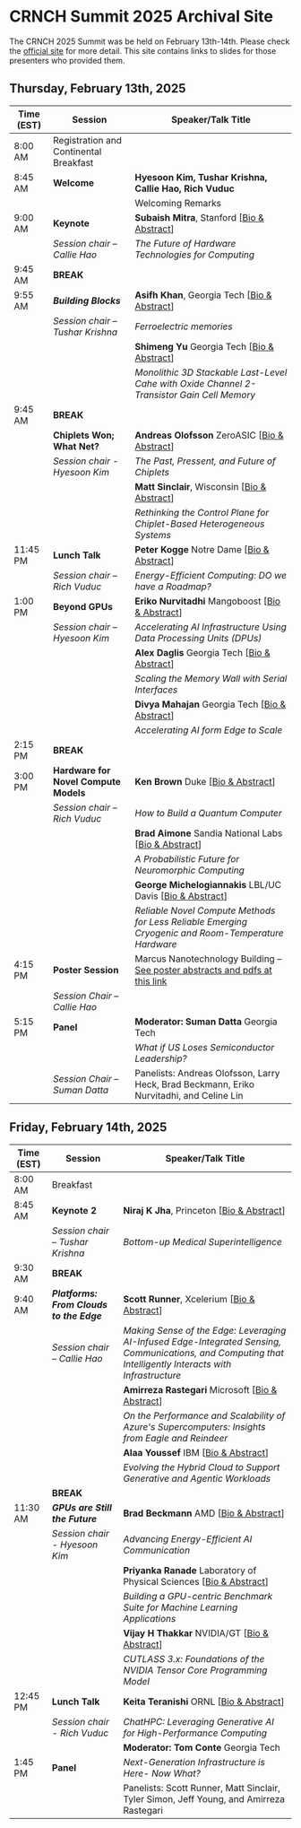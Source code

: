 # CRNCH Summit 2025 Archival Site

The CRNCH 2025 Summit was be held on February 13th-14th. Please check the [official site](https://crnch.gatech.edu/crnch-summit-2025/) for more detail. This site contains links to slides for those presenters who provided them.

## Thursday, February 13th, 2025

| Time (EST) | Session                                          | Speaker/Talk Title                                           |
| ---------- | ------------------------------------------------ | ------------------------------------------------------------ |
| 8:00 AM    | Registration and Continental Breakfast                                                 |                        |
| 8:45 AM    | **Welcome**                                      | **Hyesoon Kim, Tushar Krishna, Callie Hao, Rich Vuduc**      |
|            |                                                  | Welcoming Remarks                                            |
| 9:00 AM    | **Keynote**                                      | **Subaish Mitra**, Stanford [[Bio & Abstract](presenter-abstracts.md#the-future-of-hardware-technologies-for-computing)] |
|            | *Session chair – Callie Hao*                     | *The Future of Hardware Technologies for Computing*          |
| 9:45 AM    | **BREAK**                                        |                                                              |
| 9:55 AM    | ***Building Blocks***                            | **Asifh Khan**, Georgia Tech [[Bio & Abstract](presenter-abstracts.md#ferroelectric-memories)]                       |
|            | *Session chair – Tushar Krishna*                 | *Ferroelectric memories*  |
|            |                                                  | **Shimeng Yu** Georgia Tech [[Bio & Abstract](presenter-abstracts.md#monolithic-3d-stackable-last-level-cache-with-oxide-channel-2-transistor-gain-cell-memory)]  |
|            |                                                  | *Monolithic 3D Stackable Last-Level Cahe with Oxide Channel 2-Transistor Gain Cell Memory*  |
| 9:45 AM    | **BREAK**                                        |                                                              |
|            | **Chiplets Won; What Net?**                      | **Andreas Olofsson** ZeroASIC [[Bio & Abstract](presenter-abstracts.md#the-past-present-and-future-of-chiplets)] |
|            | *Session chair - Hyesoon Kim*                    | *The Past, Pressent, and Future of Chiplets*  |
|            |                                                  | **Matt Sinclair**, Wisconsin [[Bio & Abstract](presenter-abstracts.md#rethinking-the-control-plane-for-chiplet-based-heterogeneous-systems)] |
|            |                                                  | *Rethinking the Control Plane for Chiplet-Based Heterogeneous Systems*  |
| 11:45 PM   | **Lunch Talk**                                   | **Peter Kogge** Notre Dame [[Bio & Abstract](presenter-abstracts.md#energy-efficient-computing-do-we-have-a-roadmap)] |
|            | *Session chair – Rich Vuduc*                     | *Energy-Efficient Computing: DO we have a Roadmap?*  |
| 1:00 PM    | **Beyond GPUs**                                  | **Eriko Nurvitadhi** Mangoboost [[Bio & Abstract](presenter-abstracts.md#accelerating-ai-infrastructure-using-data-processing-units-dpus)] |
|            | *Session chair – Hyesoon Kim*                    | *Accelerating AI Infrastructure Using Data Processing Units (DPUs)*  |
|            |                                                  | **Alex Daglis** Georgia Tech [[Bio & Abstract](presenter-abstracts.md#scaling-the-memory-wall-with-serial-interfaces)] |
|            |                                                  | *Scaling the Memory Wall with Serial Interfaces*  |
|            |                                                  | **Divya Mahajan** Georgia Tech [[Bio & Abstract](presenter-abstracts.md#accelerating-ai-from-edge-to-scale)] |
|            |                                                  | *Accelerating AI form Edge to Scale*  |
| 2:15 PM    | **BREAK**                                        |                                                              |
| 3:00 PM    | **Hardware for Novel Compute Models**            | **Ken Brown** Duke [[Bio & Abstract](presenter-abstracts.md#how-to-build-a-quantum-computer)] |
|            | *Session chair – Rich Vuduc*                     | *How to Build a Quantum Computer*  |
|            |                                                  | **Brad Aimone** Sandia National Labs [[Bio & Abstract](presenter-abstracts.md#a-probabilistic-future-for-neuromorphic-computing)] |
|            |                                                  | *A Probabilistic Future for Neuromorphic Computing*  |
|            |                                                  | **George Michelogiannakis** LBL/UC Davis [[Bio & Abstract](presenter-abstracts.md#reliable-novel-compute-methods-for-less-reliable-emerging-cryogenic-and-room-temperature-hardware)] |
|            |                                                  | *Reliable Novel Compute Methods for Less Reliable Emerging Cryogenic and Room-Temperature Hardware*  |
| 4:15 PM    | **Poster Session**                               | Marcus Nanotechnology Building – [See poster abstracts and pdfs at this link](https://github.com/gt-crnch/crnch-summit-2025/tree/main/student_poster_session/posters) |
|            | *Session Chair – Callie Hao*                     |                                                              |
| 5:15 PM    | **Panel**                                        | **Moderator: Suman Datta** Georgia Tech                      |
|            |                                                  | *What if US Loses Semiconductor Leadership?*                 |
|            | *Session Chair – Suman Datta*                    | Panelists: Andreas Olofsson, Larry Heck, Brad Beckmann, Eriko Nurvitadhi, and Celine Lin                                                             |

## Friday, February 14th, 2025

| **Time (EST)** | **Session**                                      | **Speaker/Talk Title**                                       |
| -------------- | ------------------------------------------------ | ------------------------------------------------------------ |
| 8:00 AM    |  Breakfast                                           |                                                              |
| 8:45 AM    | **Keynote 2**                                        | **Niraj K Jha**, Princeton [[Bio & Abstract](presenter-abstracts.md#bottom-up-medical-superintelligence)] |
|            | *Session chair – Tushar Krishna*                     | *Bottom-up Medical Superintelligence*          |
| 9:30 AM    | **BREAK**                                            |                                                              |
| 9:40 AM    | ***Platforms: From Clouds to the Edge***             | **Scott Runner**, Xcelerium [[Bio & Abstract](presenter-abstracts.md#making-sense-of-the-edge--leveraging-ai-infused-edge-integrated-sensing-communications-and-computing-that-intelligently-interacts-with-infrastructure)]                       |
|            | *Session chair – Callie Hao*                         | *Making Sense of the Edge: Leveraging AI-Infused Edge-Integrated Sensing, Communications, and Computing that Intelligently Interacts with Infrastructure*  |
|            |                                                      | **Amirreza Rastegari** Microsoft [[Bio & Abstract](presenter-abstracts.md#on-the-performance-and-scalability-of-azures-supercomputers-insights-from-eagle-and-reindeer)] |
|            |                                                      | *On the Performance and Scalability of Azure's Supercomputers: Insights from Eagle and Reindeer*  |
|            |                                                      | **Alaa Youssef** IBM [[Bio & Abstract](presenter-abstracts.md#evolving-the-hybrid-cloud-to-support-generative-and-agentic-workloads)] |
|            |                                                      | *Evolving the Hybrid Cloud to Support Generative and Agentic Workloads*  |
|            | **BREAK**                                            |                                                              |
| 11:30 AM    | ***GPUs are Still the Future***                     | **Brad Beckmann** AMD [[Bio & Abstract](presenter-abstracts.md#advancing-energy-efficient-ai-communication)] |
|            | *Session chair - Hyesoon Kim*                        | *Advancing Energy-Efficient AI Communication*  |
|            |                                                      | **Priyanka Ranade** Laboratory of Physical Sciences [[Bio & Abstract](presenter-abstracts.md#building-a-gpu-centric-benchmark-suite-for-machine-learning-applications)] |
|            |                                                      | *Building a GPU-centric Benchmark Suite for Machine Learning Applications*  |
|            |                                                      | **Vijay H Thakkar** NVIDIA/GT [[Bio & Abstract](presenter-abstracts.md#cutlass-3x-foundations-of-the-nvidia-tensor-core-programming-model)] |
|            |                                                      | *CUTLASS 3.x: Foundations of the NVIDIA Tensor Core Programming Model*  |
| 12:45 PM   | **Lunch Talk**                                       | **Keita Teranishi** ORNL [[Bio & Abstract](presenter-abstracts.md#chathpc-leveraging-generative-ai-for-high-performance-computing)] |
|            | *Session chair - Rich Vuduc*                         | *ChatHPC: Leveraging Generative AI for High-Performance Computing*  |
|            |                                                      | **Moderator: Tom Conte** Georgia Tech |
| 1:45 PM    | **Panel**                                            | *Next-Generation Infrastructure is Here- Now What?*  |
|            |                                                      | Panelists: Scott Runner, Matt Sinclair, Tyler Simon, Jeff Young, and Amirreza Rastegari |
